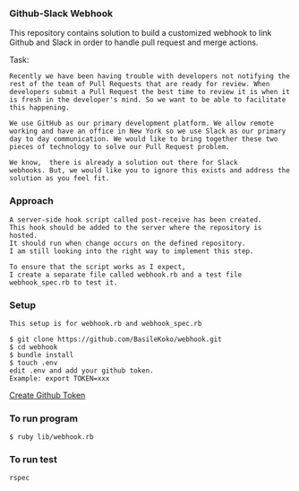 ### Github-Slack Webhook

This repository contains solution to build a customized webhook to link
Github and Slack in order to handle pull request and merge actions.

Task:
```
Recently we have been having trouble with developers not notifying the
rest of the team of Pull Requests that are ready for review. When
developers submit a Pull Request the best time to review it is when it
is fresh in the developer's mind. So we want to be able to facilitate
this happening.

We use GitHub as our primary development platform. We allow remote
working and have an office in New York so we use Slack as our primary
day to day communication. We would like to bring together these two
pieces of technology to solve our Pull Request problem.

We know,  there is already a solution out there for Slack
webhooks. But, we would like you to ignore this exists and address the
solution as you feel fit.
```
### Approach

```
A server-side hook script called post-receive has been created.
This hook should be added to the server where the repository is hosted.
It should run when change occurs on the defined repository.
I am still looking into the right way to implement this step.

To ensure that the script works as I expect,
I create a separate file called webhook.rb and a test file webhook_spec.rb to test it.
```

### Setup
```
This setup is for webhook.rb and webhook_spec.rb

$ git clone https://github.com/BasileKoko/webhook.git
$ cd webhook
$ bundle install
$ touch .env
edit .env and add your github token.
Example: export TOKEN=xxx
```
[Create Github Token]("https://help.github.com/articles/creating-a-personal-access-token-for-the-command-line/")

### To run program

```
$ ruby lib/webhook.rb
```

### To run test
```
rspec
```
